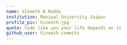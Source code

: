 ```yaml
---
name: Vineeth N Reddy
institution: Manipal University Jaipur
profile_pic: Vineeth.jpg
quote: Code like you your life depends on it
github_user: Vineeth-commits
---
```

